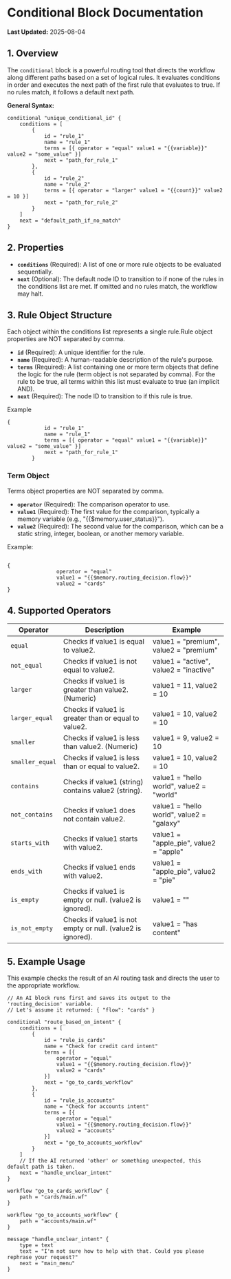 # Conditional Block Documentation

**Last Updated:** 2025-08-04

## 1. Overview

The `conditional` block is a powerful routing tool that directs the workflow along different paths based on a set of logical rules. It evaluates conditions in order and executes the next path of the first rule that evaluates to true. If no rules match, it follows a default next path.

**General Syntax:**

```hcl
conditional "unique_conditional_id" {
    conditions = [
        {
            id = "rule_1"
            name = "rule_1"
            terms = [{ operator = "equal" value1 = "{{variable}}" value2 = "some_value" }]
            next = "path_for_rule_1"
        },
        {
            id = "rule_2"
            name = "rule_2"
            terms = [{ operator = "larger" value1 = "{{count}}" value2 = 10 }]
            next = "path_for_rule_2"
        }
    ]
    next = "default_path_if_no_match"
}
```

## 2. Properties

- **`conditions`** (Required): A list of one or more rule objects to be evaluated sequentially.
- **`next`** (Optional): The default node ID to transition to if none of the rules in the conditions list are met. If omitted and no rules match, the workflow may halt.

## 3. Rule Object Structure

Each object within the conditions list represents a single rule.Rule object properties are NOT separated by comma.

- **`id`** (Required): A unique identifier for the rule.
- **`name`** (Required): A human-readable description of the rule's purpose.
- **`terms`** (Required): A list containing one or more term objects that define the logic for the rule (term object is not separated by comma). For the rule to be true, all terms within this list must evaluate to true (an implicit AND).
- **`next`** (Required): The node ID to transition to if this rule is true.

Example

```
{
            id = "rule_1"
            name = "rule_1"
            terms = [{ operator = "equal" value1 = "{{variable}}" value2 = "some_value" }]
            next = "path_for_rule_1"
        }
```

### Term Object

Terms object properties are NOT separated by comma.

- **`operator`** (Required): The comparison operator to use.
- **`value1`** (Required): The first value for the comparison, typically a memory variable (e.g., "{{$memory.user_status}}").
- **`value2`** (Required): The second value for the comparison, which can be a static string, integer, boolean, or another memory variable.

Example:

```

{
                operator = "equal"
                value1 = "{{$memory.routing_decision.flow}}"
                value2 = "cards"
}
```

## 4. Supported Operators

| Operator          | Description                                                 | Example                                   |
| ----------------- | ----------------------------------------------------------- | ----------------------------------------- |
| `equal`         | Checks if value1 is equal to value2.                        | value1 = "premium", value2 = "premium"    |
| `not_equal`     | Checks if value1 is not equal to value2.                    | value1 = "active", value2 = "inactive"    |
| `larger`        | Checks if value1 is greater than value2. (Numeric)          | value1 = 11, value2 = 10                  |
| `larger_equal`  | Checks if value1 is greater than or equal to value2.        | value1 = 10, value2 = 10                  |
| `smaller`       | Checks if value1 is less than value2. (Numeric)             | value1 = 9, value2 = 10                   |
| `smaller_equal` | Checks if value1 is less than or equal to value2.           | value1 = 10, value2 = 10                  |
| `contains`      | Checks if value1 (string) contains value2 (string).         | value1 = "hello world", value2 = "world"  |
| `not_contains`  | Checks if value1 does not contain value2.                   | value1 = "hello world", value2 = "galaxy" |
| `starts_with`   | Checks if value1 starts with value2.                        | value1 = "apple_pie", value2 = "apple"    |
| `ends_with`     | Checks if value1 ends with value2.                          | value1 = "apple_pie", value2 = "pie"      |
| `is_empty`      | Checks if value1 is empty or null. (value2 is ignored).     | value1 = ""                               |
| `is_not_empty`  | Checks if value1 is not empty or null. (value2 is ignored). | value1 = "has content"                    |

## 5. Example Usage

This example checks the result of an AI routing task and directs the user to the appropriate workflow.

```hcl
// An AI block runs first and saves its output to the 'routing_decision' variable.
// Let's assume it returned: { "flow": "cards" }

conditional "route_based_on_intent" {
    conditions = [
        {
            id = "rule_is_cards"
            name = "Check for credit card intent"
            terms = [{ 
                operator = "equal" 
                value1 = "{{$memory.routing_decision.flow}}" 
                value2 = "cards" 
            }]
            next = "go_to_cards_workflow"
        },
        {
            id = "rule_is_accounts"
            name = "Check for accounts intent"
            terms = [{ 
                operator = "equal" 
                value1 = "{{$memory.routing_decision.flow}}"
                value2 = "accounts" 
            }]
            next = "go_to_accounts_workflow"
        }
    ]
    // If the AI returned 'other' or something unexpected, this default path is taken.
    next = "handle_unclear_intent"
}

workflow "go_to_cards_workflow" {
    path = "cards/main.wf"
}

workflow "go_to_accounts_workflow" {
    path = "accounts/main.wf"
}

message "handle_unclear_intent" {
    type = text
    text = "I'm not sure how to help with that. Could you please rephrase your request?"
    next = "main_menu"
}
```
